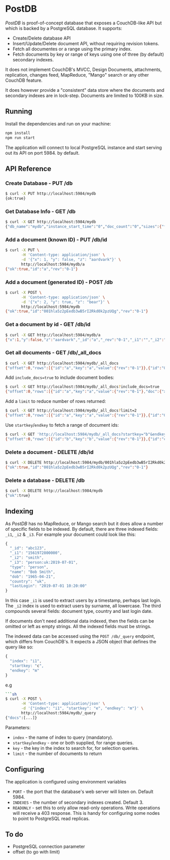 
# PostDB

*PostDB* is proof-of-concept database that exposes a CouchDB-like API but which is backed by a PostgreSQL database. It supports:

- Create/Delete database API
- Insert/Update/Delete document API, without requiring revision tokens.
- Fetch all documentes or a range using the primary index.
- Fetch documents by key or range of keys using one of three (by default) secondary indexes.

It does not implement CouchDB's MVCC, Design Documents, attachments, replication, changes feed, MapReduce, "Mango" search or any other CouchDB feature.

It does however provide a "consistent" data store where the documents and secondary indexes are in lock-step. Documents are limited to 100KB in size.

## Running 

Install the dependencies and run on your machine:

```sh
npm install
npm run start
```

The application will connect to local PostgreSQL instance and start serving out its API on port 5984. by default.

## API Reference

### Create Database - PUT /db

```sh
$ curl -X PUT http://localhost:5984/mydb
{ok:true}
```

### Get Database Info  - GET /db

```sh
$ curl -X GET http://localhost:5984/mydb
{"db_name":"mydb","instance_start_time":"0","doc_count":"0","sizes":{"file":"40960","active":"0"}
```

### Add a document (known ID) - PUT /db/id

```sh
$ curl -X PUT \
       -H 'Content-type: application/json' \
       -d '{"x": 1, "y": false, "z": "aardvark"}' \
       http://localhost:5984/mydb/a
{"ok":true,"id":"a","rev":"0-1"}
```

### Add a document (generated ID) - POST /db

```sh
$ curl -X POST \
       -H 'Content-type: application/json' \
       -d '{"x": 2, "y": true, "z": "bear"}' \
       http://localhost:5984/mydb
{"ok":true,"id":"001hla5z2pEedb3wB5rI2Rkd0k2pzUQg","rev":"0-1"}
```

### Get a document by id - GET /db/id

```sh
$ curl -X GET http://localhost:5984/mydb/a
{"x":1,"y":false,"z":"aardvark","_id":"a","_rev":"0-1","_i1":"","_i2":"","_i3":""}
```

### Get all documents - GET /db/_all_docs

```sh
$ curl -X GET http://localhost:5984/mydb/_all_docs
{"offset":0,"rows":[{"id":"a","key":"a","value":{"rev":"0-1"}},{"id":"001hla5z2pEedb3wB5rI2Rkd0k2pzUQg","key":"001hla5z2pEedb3wB5rI2Rkd0k2pzUQg","value":{"rev":"0-1"}},{"id":"b","key":"b","value":{"rev":"0-1"}},{"id":"c","key":"c","value":{"rev":"0-1"}},{"id":"d","key":"d","value":{"rev":"0-1"}},{"id":"e","key":"e","value":{"rev":"0-1"}},{"id":"f","key":"f","value":{"rev":"0-1"}}],"total_rows":0}
```

Add `include_docs=true` to include document bodies:

```sh
$ curl -X GET http://localhost:5984/mydb/_all_docs?include_docs=true
{"offset":0,"rows":[{"id":"a","key":"a","value":{"rev":"0-1"},"doc":{"x":1,"y":false,"z":"aardvark","_id":"a","_rev":"0-1","_i1":"","_i2":"","_i3":""}},{"id":"001hla5z2pEedb3wB5rI2Rkd0k2pzUQg","key":"001hla5z2pEedb3wB5rI2Rkd0k2pzUQg","value":{"rev":"0-1"},"doc":{"x":2,"y":true,"z":"bear","_id":"001hla5z2pEedb3wB5rI2Rkd0k2pzUQg","_rev":"0-1","_i1":"","_i2":"","_i3":""}},{"id":"b","key":"b","value":{"rev":"0-1"},"doc":{"x":1,"y":false,"z":"bat","_id":"b","_rev":"0-1","_i1":"","_i2":"","_i3":""}},{"id":"c","key":"c","value":{"rev":"0-1"},"doc":{"x":1,"y":false,"z":"cat","_id":"c","_rev":"0-1","_i1":"","_i2":"","_i3":""}},{"id":"d","key":"d","value":{"rev":"0-1"},"doc":{"x":1,"y":false,"z":"dog","_id":"d","_rev":"0-1","_i1":"","_i2":"","_i3":""}},{"id":"e","key":"e","value":{"rev":"0-1"},"doc":{"x":1,"y":false,"z":"eagle","_id":"e","_rev":"0-1","_i1":"","_i2":"","_i3":""}},{"id":"f","key":"f","value":{"rev":"0-1"},"doc":{"x":1,"y":false,"z":"fox","_id":"f","_rev":"0-1","_i1":"","_i2":"","_i3":""}}],"total_rows":0}
```

Add a `limit` to reduce number of rows returned:

```sh
$ curl -X GET http://localhost:5984/mydb/_all_docs?limit=2
{"offset":0,"rows":[{"id":"a","key":"a","value":{"rev":"0-1"}},{"id":"001hla5z2pEedb3wB5rI2Rkd0k2pzUQg","key":"001hla5z2pEedb3wB5rI2Rkd0k2pzUQg","value":{"rev":"0-1"}}],"total_rows":0}
```

Use `startkey`/`endkey` to fetch a range of document ids:

```sh
$ curl -X GET 'http://localhost:5984/mydb/_all_docs?startkey="b"&endkey="d"'
{"offset":0,"rows":[{"id":"b","key":"b","value":{"rev":"0-1"}},{"id":"c","key":"c","value":{"rev":"0-1"}},{"id":"d","key":"d","value":{"rev":"0-1"}}],"total_rows":0}
```

### Delete a document - DELETE /db/id

```sh
$ curl -X DELETE http://localhost:5984/mydb/001hla5z2pEedb3wB5rI2Rkd0k2pzUQg
{"ok":true,"id":"001hla5z2pEedb3wB5rI2Rkd0k2pzUQg","rev":"0-1"}
```

### Delete a database - DELETE /db

```sh
$ curl -X DELETE http://localhost:5984/mydb
{"ok":true}
```

## Indexing

As *PostDB* has no MapReduce, or Mango search but it does allow a number of specific fields to be indexed. By default, there are three indexed fields: `_i1`, `_i2` & `_i3`. For example your document could look like this:

```js
{
  "_id": "abc123",
  "_i1": "1561972800000",
  "_i2": "smith",
  "_i3": "person:uk:2019-07-01",
  "type": "person",
  "name": "Bob Smith",
  "dob": "1965-04-21",
  "country": "uk",
  "lastLogin": "2019-07-01 10:20:00"
}
```

In this case `_i1` is used to extract users by a timestamp, perhaps last login. The `_i2` index is used to extract users by surname, all lowercase. The third compounds several fields: document type, country and last login date.

If documents don't need additional data indexed, then the fields can be omitted or left as empty strings. All the indexed fields must be strings.

The indexed data can be accessed using the `POST /db/_query` endpoint, which differs from CouchDB's. It expects a JSON object that defines the query like so:

```js
{ 
  "index": "i1",
  "startkey: "c",
  "endkey": "m"
}
``` 

e.g

```sh
```sh
$ curl -X POST \
       -H 'Content-type: application/json' \
       -d '{"index": "i1", "startkey": "e", "endkey": "m"}' \
       http://localhost:5984/mydb/_query
{"docs":[...]}
```

Parameters:

- `index` - the name of index to query (mandatory).
- `startkey`/`endkey` - one or both supplied, for range queries.
- `key` - the key in the index to search for, for selection queries.
- `limit` - the number of documents to return

## Configuring

The application is configured using environment variables

- `PORT` - the port that the database's web server will listen on. Default 5984.
- `INDEXES` - the number of secondary indexes created. Default 3.
- `READONLY` - set this to only allow read-only operations. Write operations will receive a 403 response. This is handy for configuring some nodes to point to PostgreSQL read replicas.

## To do

- PostgreSQL connection parameter
- offset (to go with limit)

